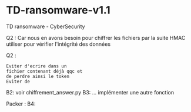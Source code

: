 # TD-ransomware-v1.1
 TD ransomware - CyberSecurity

Q2 : 
    Car nous en avons besoin pour chiffrer les fichiers par la suite
    HMAC utiliser pour vérifier l'intégrité des données

Q2 :

    Eviter d'ecrire dans un 
    fichier contenant déjà qqc et 
    de perdre ainsi le token
    Eviter de 


B2: voir chiffrement_answer.py
B3: ... implémenter une autre fonction

Packer :
B4: 